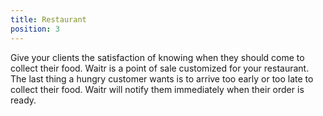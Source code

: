 ```yaml
---
title: Restaurant
position: 3
---
```

Give your clients the satisfaction of knowing when they should come to collect their food. Waitr is a point of sale customized for your restaurant. The last thing a hungry customer wants is to arrive too early or too late to collect their food. Waitr will notify them immediately when their order is ready.